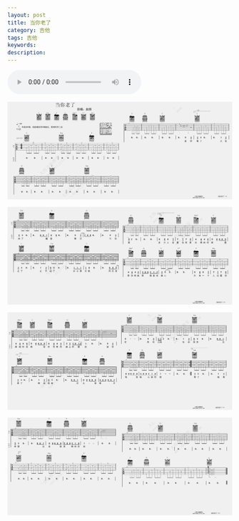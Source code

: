 ```yaml
---
layout: post
title: 当你老了
category: 吉他
tags: 吉他
keywords: 
description: 
---
```


<audio controls>
  <source src="/public/audio/当你老了.mp3" type="audio/mpeg">
  您的浏览器不支持 audio 元素。
</audio>

![](/public/img/guitar/dnll_1.gif)

![](/public/img/guitar/dnll_2.gif)

![](/public/img/guitar/dnll_3.gif)

![](/public/img/guitar/dnll_4.gif)